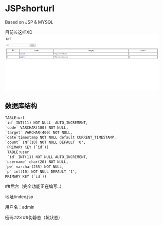 # JSPshorturl
Based on JSP &amp; MYSQL

目前长这样XD
![screenshots](https://raw.githubusercontent.com/tusik/JSPshorturl/master/screenshots/20160902224511.png)

## 数据库结构

```mysql
TABLE:url
`id` INT(11) NOT NULL  AUTO_INCREMENT,
`code` VARCHAR(100) NOT NULL,
`target` VARCHAR(400) NOT NULL,
`date`timestamp NOT NULL default CURRENT_TIMESTAMP,
`count` INT(10) NOT NULL DEFAULT '0',
 PRIMARY KEY (`id`))
 TABLE:user
 `id` INT(11) NOT NULL AUTO_INCREMENT,
`username` char(20) NOT NULL,
`pw` varchar(255) NOT NULL,
`p` int(10) NOT NULL DEFAULT '1',
PRIMARY KEY (`id`))
```
##后台（完全功能正在编写..）

地址/index.jsp

用户名：admin

密码:123
##伪静态（坑状态）
